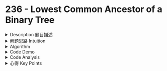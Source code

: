 # 236 - Lowest Common Ancestor of a Binary Tree

<details>

<summary>Description 题目描述 </summary>



</details>

<details>

<summary>解题思路 Intuition </summary>



</details>

<details>

<summary>Algorithm </summary>





</details>

<details>

<summary>Code Demo </summary>

```java
```

</details>

<details>

<summary>Code Analysis</summary>



</details>

<details>

<summary>心得 Key Points</summary>



</details>
